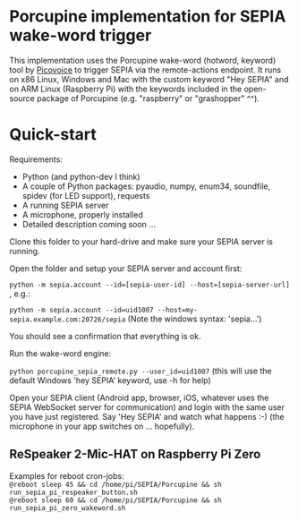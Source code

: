 # Porcupine implementation for SEPIA wake-word trigger

This implementation uses the Porcupine wake-word (hotword, keyword) tool by [Picovoice](https://picovoice.ai/) to trigger SEPIA via the remote-actions endpoint.
It runs on x86 Linux, Windows and Mac with the custom keyword "Hey SEPIA" and on ARM Linux (Raspberry Pi) with the keywords included in the open-source package of Porcupine (e.g. "raspberry" or "grashopper" ^^).

# Quick-start

Requirements:
* Python (and python-dev I think)
* A couple of Python packages: pyaudio, numpy, enum34, soundfile, spidev (for LED support), requests
* A running SEPIA server
* A microphone, properly installed
* Detailed description coming soon ...

Clone this folder to your hard-drive and make sure your SEPIA server is running.

Open the folder and setup your SEPIA server and account first:

`python -m sepia.account --id=[sepia-user-id] --host=[sepia-server-url]` , e.g.:

`python -m sepia.account --id=uid1007 --host=my-sepia.example.com:20726/sepia` (Note the windows syntax: 'sepia\...')

You should see a confirmation that everything is ok.

Run the wake-word engine:

`python porcupine_sepia_remote.py --user_id=uid1007` (this will use the default Windows 'hey SEPIA' keyword, use -h for help)

Open your SEPIA client (Android app, browser, iOS, whatever uses the SEPIA WebSocket server for communication) and login with the same user you have just registered.
Say 'Hey SEPIA' and watch what happens :-) (the microphone in your app switches on ... hopefully).

## ReSpeaker 2-Mic-HAT on Raspberry Pi Zero
Examples for reboot cron-jobs:  
`@reboot sleep 45 && cd /home/pi/SEPIA/Porcupine && sh run_sepia_pi_respeaker_button.sh`  
`@reboot sleep 60 && cd /home/pi/SEPIA/Porcupine && sh run_sepia_pi_zero_wakeword.sh`  

